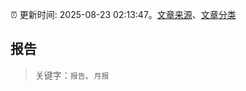 :alarm_clock: 更新时间: 2025-08-23 02:13:47。[文章来源](/README.md)、[文章分类](/TAGS.md)

## 报告


> 关键字：`报告`、`月报`



